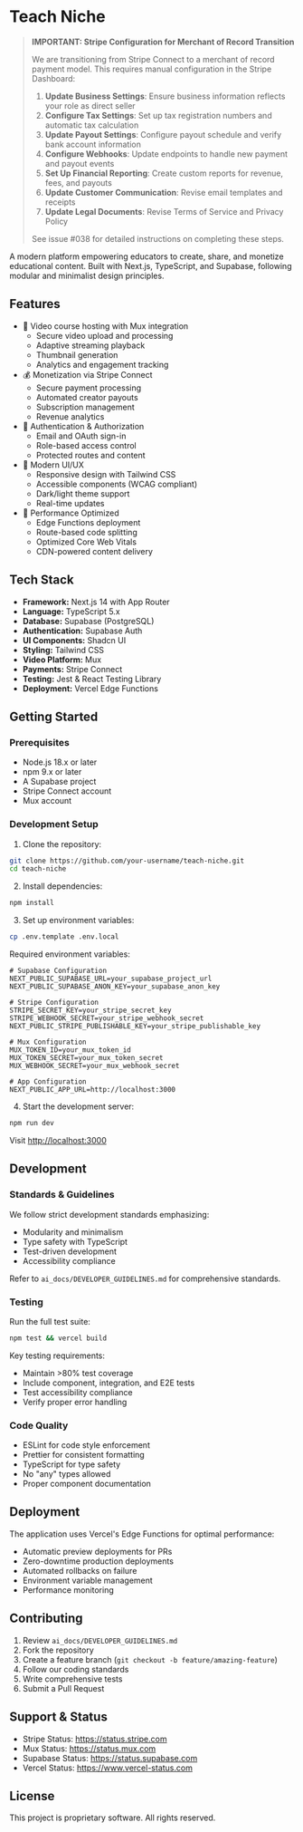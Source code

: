 # Teach Niche

> **IMPORTANT: Stripe Configuration for Merchant of Record Transition**
>
> We are transitioning from Stripe Connect to a merchant of record payment model. This requires manual configuration in the Stripe Dashboard:
>
> 1. **Update Business Settings**: Ensure business information reflects your role as direct seller
> 2. **Configure Tax Settings**: Set up tax registration numbers and automatic tax calculation
> 3. **Update Payout Settings**: Configure payout schedule and verify bank account information
> 4. **Configure Webhooks**: Update endpoints to handle new payment and payout events
> 5. **Set Up Financial Reporting**: Create custom reports for revenue, fees, and payouts
> 6. **Update Customer Communication**: Revise email templates and receipts
> 7. **Update Legal Documents**: Revise Terms of Service and Privacy Policy
>
> See issue #038 for detailed instructions on completing these steps.

A modern platform empowering educators to create, share, and monetize educational content. Built with Next.js, TypeScript, and Supabase, following modular and minimalist design principles.

## Features

- 🎥 Video course hosting with Mux integration
  - Secure video upload and processing
  - Adaptive streaming playback
  - Thumbnail generation
  - Analytics and engagement tracking
- 💰 Monetization via Stripe Connect
  - Secure payment processing
  - Automated creator payouts
  - Subscription management
  - Revenue analytics
- 🔐 Authentication & Authorization
  - Email and OAuth sign-in
  - Role-based access control
  - Protected routes and content
- 📱 Modern UI/UX
  - Responsive design with Tailwind CSS
  - Accessible components (WCAG compliant)
  - Dark/light theme support
  - Real-time updates
- 🚀 Performance Optimized
  - Edge Functions deployment
  - Route-based code splitting
  - Optimized Core Web Vitals
  - CDN-powered content delivery

## Tech Stack

- **Framework:** Next.js 14 with App Router
- **Language:** TypeScript 5.x
- **Database:** Supabase (PostgreSQL)
- **Authentication:** Supabase Auth
- **UI Components:** Shadcn UI
- **Styling:** Tailwind CSS
- **Video Platform:** Mux
- **Payments:** Stripe Connect
- **Testing:** Jest & React Testing Library
- **Deployment:** Vercel Edge Functions

## Getting Started

### Prerequisites

- Node.js 18.x or later
- npm 9.x or later
- A Supabase project
- Stripe Connect account
- Mux account

### Development Setup

1. Clone the repository:
```bash
git clone https://github.com/your-username/teach-niche.git
cd teach-niche
```

2. Install dependencies:
```bash
npm install
```

3. Set up environment variables:
```bash
cp .env.template .env.local
```

Required environment variables:

```env
# Supabase Configuration
NEXT_PUBLIC_SUPABASE_URL=your_supabase_project_url
NEXT_PUBLIC_SUPABASE_ANON_KEY=your_supabase_anon_key

# Stripe Configuration
STRIPE_SECRET_KEY=your_stripe_secret_key
STRIPE_WEBHOOK_SECRET=your_stripe_webhook_secret
NEXT_PUBLIC_STRIPE_PUBLISHABLE_KEY=your_stripe_publishable_key

# Mux Configuration
MUX_TOKEN_ID=your_mux_token_id
MUX_TOKEN_SECRET=your_mux_token_secret
MUX_WEBHOOK_SECRET=your_mux_webhook_secret

# App Configuration
NEXT_PUBLIC_APP_URL=http://localhost:3000
```

4. Start the development server:
```bash
npm run dev
```

Visit [http://localhost:3000](http://localhost:3000)

## Development

### Standards & Guidelines

We follow strict development standards emphasizing:
- Modularity and minimalism
- Type safety with TypeScript
- Test-driven development
- Accessibility compliance

Refer to `ai_docs/DEVELOPER_GUIDELINES.md` for comprehensive standards.

### Testing

Run the full test suite:
```bash
npm test && vercel build
```

Key testing requirements:
- Maintain >80% test coverage
- Include component, integration, and E2E tests
- Test accessibility compliance
- Verify proper error handling

### Code Quality

- ESLint for code style enforcement
- Prettier for consistent formatting
- TypeScript for type safety
- No "any" types allowed
- Proper component documentation

## Deployment

The application uses Vercel's Edge Functions for optimal performance:

- Automatic preview deployments for PRs
- Zero-downtime production deployments
- Automated rollbacks on failure
- Environment variable management
- Performance monitoring

## Contributing

1. Review `ai_docs/DEVELOPER_GUIDELINES.md`
2. Fork the repository
3. Create a feature branch (`git checkout -b feature/amazing-feature`)
4. Follow our coding standards
5. Write comprehensive tests
6. Submit a Pull Request

## Support & Status

- Stripe Status: https://status.stripe.com
- Mux Status: https://status.mux.com
- Supabase Status: https://status.supabase.com
- Vercel Status: https://www.vercel-status.com

## License

This project is proprietary software. All rights reserved.
